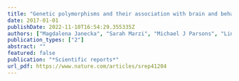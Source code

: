 ```yaml
---
title: "Genetic polymorphisms and their association with brain and behavioural measures in heterogeneous stock mice"
date: 2017-01-01
publishDate: 2022-11-10T16:54:29.355335Z
authors: ["Magdalena Janecka", "Sarah Marzi", "Michael J Parsons", "Lin Liu", "Jose L Paya-Cano", "Rebecca G Smith", "Cathy Fernandes", "Leonard C Schalkwyk"]
publication_types: ["2"]
abstract: ""
featured: false
publication: "*Scientific reports*"
url_pdf: https://www.nature.com/articles/srep41204
---
```


